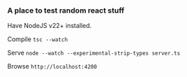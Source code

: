 ### A place to test random react stuff

Have NodeJS v22+ installed.

Compile `tsc --watch`

Serve `node --watch --experimental-strip-types server.ts`

Browse `http://localhost:4200`
